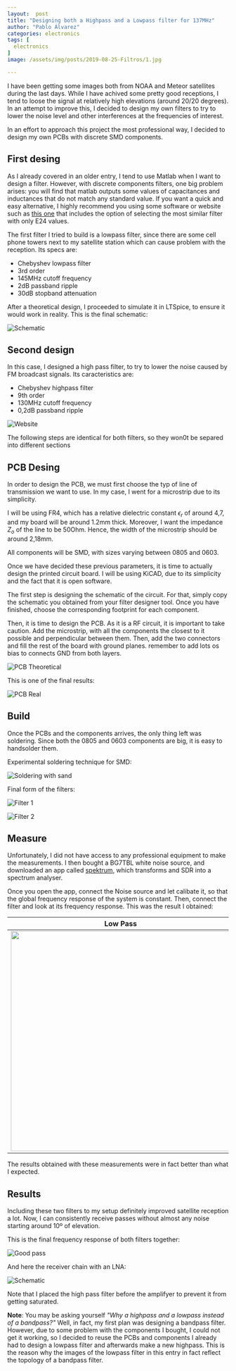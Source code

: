 ```yaml
---
layout:  post
title: "Designing both a Highpass and a Lowpass filter for 137MHz"
author: "Pablo Álvarez"
categories: electronics
tags: [
  electronics
]
image: /assets/img/posts/2019-08-25-Filtros/1.jpg

---
```


I have been getting some images both from NOAA and Meteor satellites during the last days. While I have achived some pretty good receptions, I tend to loose the signal at relatively high elevations (around 20/20 degrees). In an attempt to improve this, I decided to design my own filters to try to lower the noise level and other interferences at the frequencies of interest. 

In an effort to approach this project the most professional way, I decided to design my own PCBs with discrete SMD components.

## First desing

As I already covered in an older entry, I tend to use Matlab when I want to design a filter. However, with discrete components filters, one big problem arises: you will find that matlab outputs some values of capacitances and inductances that do not match any standard value. If you want a quick and easy alternative, I highly recommend you using some software or website such as [this one](https://rf-tools.com/lc-filter/) that includes the option of selecting the most similar filter with only E24 values. 

The first filter I tried to build is a lowpass filter, since there are some cell phone towers next to my satellite station which can cause problem with the reception. Its specs are:

  - Chebyshev lowpass filter
  - 3rd order
  - 145MHz cutoff frequency
  - 2dB passband ripple
  - 30dB stopband attenuation

After a theoretical design, I proceeded to simulate it in LTSpice, to ensure it would work in reality. This is the final schematic:

![Schematic](/assets/img/posts/2019-08-25-Filtros/10.jpg)

## Second design

In this case, I designed a high pass filter, to try to lower the noise caused by FM broadcast signals. Its caracteristics are:

  - Chebyshev highpass filter
  - 9th order
  - 130MHz cutoff frequency
  - 0,2dB passband ripple

![Website](/assets/img/posts/2019-08-25-Filtros/4.jpg)

The following steps are identical for both filters, so they won0t be separed into different sections


## PCB Desing

In order to design the PCB, we must first choose the typ of line of transmission we want to use. In my case, I went for a microstrip due to its simplicity. 

I will be using FR4, which has a relative dielectric constant $\epsilon_r$ of around 4,7, and my board will be around 1.2mm thick. Moreover, I want the impedance $Z_o$ of the line to be 50Ohm. Hence, the width of the microstrip should be around 2,18mm. 

All components will be SMD, with sizes varying between 0805 and 0603. 

Once we have decided these previous parameters, it is time to actually design the printed circuit board. I will be using KiCAD, due to its simplicity and the fact that it is open software. 

The first step is designing the schematic of the circuit. For that, simply copy the schematic you obtained from your filter designer tool. Once you have finished, choose the corresponding footprint for each component. 

Then, it is time to design the PCB. As it is a RF circuit, it is important to take caution. Add the microstrip, with all the components the closest to it possible and perpendicular between them. Then, add the two connectors and fill the rest of the board with ground planes. remember to add lots os bias to connects GND from both layers.

![PCB Theoretical](/assets/img/posts/2019-08-25-Filtros/7.jpg)

This is one of the final results:

![PCB Real](/assets/img/posts/2019-08-25-Filtros/8.jpg)

## Build

Once the PCBs and the components arrives, the only thing left was soldering. Since both the 0805 and 0603 components are big, it is easy to handsolder them. 

Experimental soldering technique for SMD:

![Soldering with sand](/assets/img/posts/2019-08-25-Filtros/3.jpg)

Final form of the filters:

![Filter 1](/assets/img/posts/2019-08-25-Filtros/3.jpg)

![Filter 2](/assets/img/posts/2019-08-25-Filtros/11.jpg)

## Measure 

Unfortunately, I did not have access to any professional equipment to make the measurements. I then bought a BG7TBL white noise source, and downloaded an app called [spektrum](https://github.com/pavels/spektrum), which transforms and SDR into a spectrum analyser.

Once you open the app, connect the Noise source and let calibate it, so that the global frequency response of the system is constant. Then, connect the filter and look at its frequency response. This was the result I obtained:

Low Pass           |  High Pass
:-------------------------:|:-------------------------:
<img src="/assets/img/posts/2019-08-25-Filtros/5.jpg" width="500">  |  <img src="/assets/img/posts/2019-08-25-Filtros/9.jpg" width="500">

The results obtained with these measurements were in fact better than  what I expected.

## Results

Including these two filters to my setup definitely improved satellite reception a lot. Now, I can consistently receive passes without almost any noise starting around 10º of elevation.

This is the final frequency response of both filters together:

![Good pass](/assets/img/posts/2019-08-25-Filtros/6.jpg)

And here the receiver chain with an LNA:

![Schematic](/assets/img/posts/2019-08-25-Filtros/1.jpg)

Note that I placed the high pass filter before the amplifyer to prevent it from getting saturated.

**Note**: You may be asking yourself *"Why a highpass and a lowpass instead of a bandpass?"* Well, in fact, my first plan was designing a bandpass filter. However, due to some problem with the components I bought, I could not get it working, so I decided to reuse the PCBs and components I already had to design a lowpass filter and afterwards make a new highpass. This is the reason why the images of the lowpass filter in this entry in fact reflect the topology of a bandpass filter.

